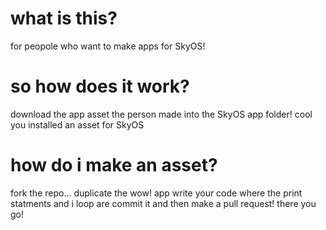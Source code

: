 # what is this?
for peopole who want to make apps for SkyOS!
# so how does it work?
download the app asset the person made into the SkyOS app folder! cool you installed an asset for SkyOS
# how do i make an asset?
fork the repo... duplicate the wow! app write your code where the print statments and i loop are commit it and then make a pull request! there you go!
